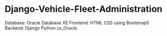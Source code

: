 # Django-Vehicle-Fleet-Administration

Database: Oracle Database XE
Frontend: HTML CSS using Bootstrap5
Backend: Django Python cx_Oracle
